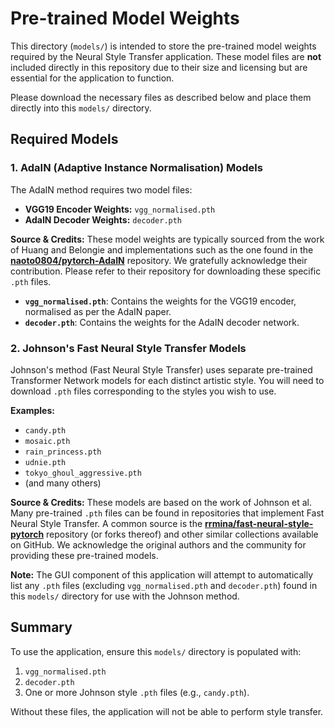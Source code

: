 # Pre-trained Model Weights

This directory (`models/`) is intended to store the pre-trained model weights required by the Neural Style Transfer application. These model files are **not** included directly in this repository due to their size and licensing but are essential for the application to function.

Please download the necessary files as described below and place them directly into this `models/` directory.

## Required Models

### 1. AdaIN (Adaptive Instance Normalisation) Models

The AdaIN method requires two model files:

* **VGG19 Encoder Weights:** `vgg_normalised.pth`
* **AdaIN Decoder Weights:** `decoder.pth`

**Source & Credits:**
These model weights are typically sourced from the work of Huang and Belongie and implementations such as the one found in the **[naoto0804/pytorch-AdaIN](https://github.com/naoto0804/pytorch-AdaIN)** repository. We gratefully acknowledge their contribution. Please refer to their repository for downloading these specific `.pth` files.

-   **`vgg_normalised.pth`**: Contains the weights for the VGG19 encoder, normalised as per the AdaIN paper.
-   **`decoder.pth`**: Contains the weights for the AdaIN decoder network.

### 2. Johnson's Fast Neural Style Transfer Models

Johnson's method (Fast Neural Style Transfer) uses separate pre-trained Transformer Network models for each distinct artistic style. You will need to download `.pth` files corresponding to the styles you wish to use.

**Examples:**

* `candy.pth`
* `mosaic.pth`
* `rain_princess.pth`
* `udnie.pth`
* `tokyo_ghoul_aggressive.pth`
* (and many others)

**Source & Credits:**
These models are based on the work of Johnson et al. Many pre-trained `.pth` files can be found in repositories that implement Fast Neural Style Transfer. A common source is the **[rrmina/fast-neural-style-pytorch](https://github.com/rrmina/fast-neural-style-pytorch)** repository (or forks thereof) and other similar collections available on GitHub. We acknowledge the original authors and the community for providing these pre-trained models.

**Note:** The GUI component of this application will attempt to automatically list any `.pth` files (excluding `vgg_normalised.pth` and `decoder.pth`) found in this `models/` directory for use with the Johnson method.

## Summary

To use the application, ensure this `models/` directory is populated with:

1. `vgg_normalised.pth`
2. `decoder.pth`
3. One or more Johnson style `.pth` files (e.g., `candy.pth`).

Without these files, the application will not be able to perform style transfer.